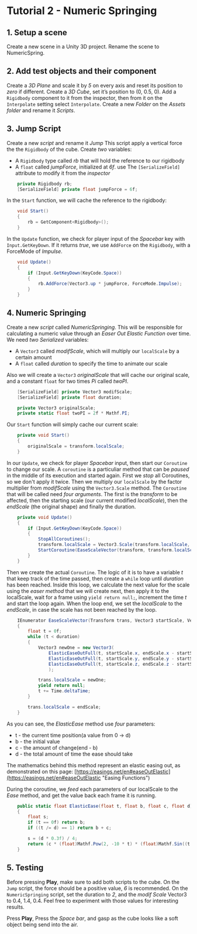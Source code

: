 # **Tutorial 2 - Numeric Springing**

## 1. Setup a scene

Create a new scene in a Unity 3D project. Rename the scene to NumericSpring.

## 2. Add test objects and their component

Create a *3D Plane* and scale it by *5* on every axis and reset its position to *zero* if different.
Create a *3D Cube*, set it’s position to (0, 0.5, 0). Add a `Rigidbody` component to it from the inspector, then from it on the `Interpolate` setting select `Interpolate`.
Create a new *Folder* on the *Assets folder* and rename it *Scripts*.

## 3. Jump Script

Create a new *script* and rename it *Jump*
This script apply a vertical force the the `Rigidbody` of the cube.
Create *two* variables:

* A `Rigidbody` type called *rb* that will hold the reference to our rigidbody
* A `float` called *jumpForce*, initialized at *6f*. use The `[SerializeField]` attribute to modify it from the *inspector*

```c#
	private Rigidbody rb;
	[SerializeField] private float jumpForce = 6f;
```

In the `Start` function, we will cache the reference to the rigidbody:

```c#
	void Start()
	{
		rb = GetComponent<Rigidbody>();
	}
```

In the `Update` function, we check for player input of the *Spacebar* key with `Input.GetKeyDown`.
If it returns *true*, we use `AddForce` on the `Rigidbody`, with a ForceMode of *Impulse*.

```c#
	void Update()
	{
		if (Input.GetKeyDown(KeyCode.Space))
		{
			rb.AddForce(Vector3.up * jumpForce, ForceMode.Impulse);
		}
	}
```

## 4. Numeric Springing

Create a new *script* called *NumericSpringing*. This will be responsible for calculating a numeric value through an *Easer Out Elastic Function* over time.
We need *two Serialized* variables:

* A `Vector3` called *modifScale*, which will multiply our `localScale` by a certain amount
* A `float` called *duration* to specify the time to animate our scale

Also we will create a `Vector3` *originalScale* that will cache our original scale, and a constant `float` for two times *Pi* called *twoPI*.

```c#
	[SerializeField] private Vector3 modifScale;
	[SerializeField] private float duration;

	private Vector3 originalScale;
	private static float twoPI = 2f * Mathf.PI;
```

Our `Start` function will simply cache our current scale:

```c#
	private void Start()
	{
		originalScale = transform.localScale;
	}
```

In our `Update`, we check for player *Spacebar* input, then start our `Coroutine` to change our scale.
A `coroutine` is a particuliar method that can be *paused* in the middle of its execution and started again.
First we *stop* all Coroutines, so we don't apply it twice.
Then we multiply our `localScale` by the factor multiplier from *modifScale* using the `Vector3.Scale` method.
The `Coroutine` that will be called need *four arguments*. The first is the *transform* to be affected, then the starting scale (our current modified *localScale*), then the *endScale* (the original shape) and finally the duration.

```c#
	private void Update()
	{
		if (Input.GetKeyDown(KeyCode.Space))
		{
			StopAllCoroutines();
			transform.localScale = Vector3.Scale(transform.localScale, modifScale);
			StartCoroutine(EaseScaleVector(transform, transform.localScale, originalScale, duration));
		}
	}
```
Then we create the actual `Coroutine`.
The logic of it is to have a variable *t* that keep track of the time passed, then create a `while` loop until *duration* has been reached.
Inside this loop, we calculate the next value for the scale using the *easer method* that we will create next, then apply it to the localScale, wait for a frame using `yield return null;`, increment the time *t* and start the loop again.
When the loop end, we set the *localScale* to the *endScale*, in case the scale has not been reached by the loop.

```c#
	IEnumerator EaseScaleVector(Transform trans, Vector3 startScale, Vector3 endScale, float duration)
	{
		float t = 0f;
		while (t < duration)
		{
			Vector3 newOne = new Vector3(
				ElasticEaseOutFull(t, startScale.x, endScale.x - startScale.x, duration),
				ElasticEaseOutFull(t, startScale.y, endScale.y - startScale.y, duration),
				ElasticEaseOutFull(t, startScale.z, endScale.z - startScale.z, duration)
				);

			trans.localScale = newOne;
			yield return null;
			t += Time.deltaTime;
		}

		trans.localScale = endScale;
	}
```

As you can see, the *ElasticEase* method use *four* parameters:

* t - the current time position(a value from 0 -> d)
* b - the initial value
* c - the amount of change(end - b)
* d - the total amount of time the ease should take

The mathematics behind this method represent an elastic easing out, as demonstrated on this page:
[https://easings.net/en#easeOutElastic](https://easings.net/en#easeOutElastic "Easing Functions")

During the coroutine, we *feed* each parameters of our localScale to the *Ease* method, and get the value back each frame it is running.

```c#
	public static float ElasticEase(float t, float b, float c, float d)
	{
		float s;
		if (t == 0f) return b;
		if ((t /= d) == 1) return b + c;

		s = (d * 0.3f) / 4;
		return (c * (float)Mathf.Pow(2, -10 * t) * (float)Mathf.Sin((t * d - s) * twoPI / (d * 0.3f)) + c + b);
	}
```

## 5. Testing

Before pressing **Play**, make sure to add both scripts to the cube.
On the `Jump` script, the force should be a positive value, *6* is recommended.
On the `NumericSpringing` script, set the duration to *2*, and the *modif Scale* Vector3 to 0.4, 1.4, 0.4.
Feel free to experiment with those values for interesting results.

Press **Play**, Press the *Space bar*, and gasp as the cube looks like a soft object being send into the air. 

